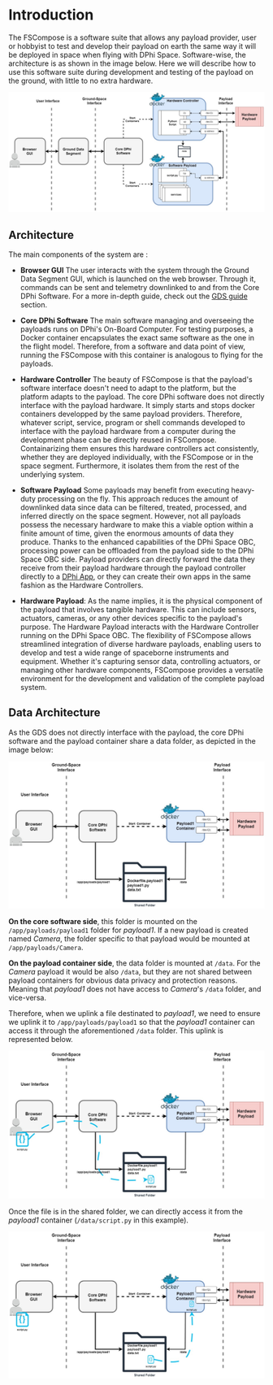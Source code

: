 # Introduction
The FSCompose is a software suite that allows any payload provider, user or hobbyist to test and develop their payload on earth the same way it will be deployed in space when flying with DPhi Space. Software-wise, the architecture is as shown in the image below. Here we will describe how to use this software suite during development and testing of the payload on the ground, with little to no extra hardware. 

![](imgs/architecture.jpg)


## Architecture

The main components of the system are : 

 - **Browser GUI** The user interacts with the system through the Ground Data Segment GUI, which is launched on the web browser. Through it, commands can be sent and telemetry downlinked to and from the Core DPhi Software. For a more in-depth guide, check out the [GDS guide](./sections/gds.md) section.

 - **Core DPhi Software** The main software managing and overseeing the payloads runs on DPhi's On-Board Computer. For testing purposes, a Docker container encapsulates the exact same software as the one in the flight model. Therefore, from a software and data point of view, running the FSCompose with this container is analogous to flying for the payloads. 

 - **Hardware Controller** The beauty of FSCompose is that the payload's software interface doesn't need to adapt to the platform, but the platform adapts to the payload. The core DPhi software does not directly interface with the payload hardware. It simply starts and stops docker containers developped by the same payload providers. Therefore, whatever script, service, program or shell commands developed to interface with the payload hardware from a computer during the development phase can be directly reused in FSCompose. Containarizing them ensures this hardware controllers act consistently, whether they are deployed individually, with the FSCompose or in the space segment. Furthermore, it isolates them from the rest of the underlying system. 


- **Software Payload** Some payloads may benefit from executing heavy-duty processing on the fly. This approach reduces the amount of downlinked data since data can be filtered, treated, processed, and inferred directly on the space segment. However, not all payloads possess the necessary hardware to make this a viable option within a finite amount of time, given the enormous amounts of data they produce. Thanks to the enhanced capabilities of the DPhi Space OBC, processing power can be offloaded from the payload side to the DPhi Space OBC side. Payload providers can directly forward the data they receive from their payload hardware through the payload controller directly to a [DPhi App](./sections/apps.md), or they can create their own apps in the same fashion as the Hardware Controllers.


- **Hardware Payload**: As the name implies, it is the physical component of the payload that involves tangible hardware. This can include sensors, actuators, cameras, or any other devices specific to the payload's purpose. The Hardware Payload interacts with the Hardware Controller running on the DPhi Space OBC. The flexibility of FSCompose allows streamlined integration of diverse hardware payloads, enabling users to develop and test a wide range of spaceborne instruments and equipment. Whether it's capturing sensor data, controlling actuators, or managing other hardware components, FSCompose provides a versatile environment for the development and validation of the complete payload system.



## Data Architecture

As the GDS does not directly interface with the payload, the core DPhi software and the payload container share a data folder, as depicted in the image below:

![](imgs/data.jpg)

**On the core software side**, this folder is mounted on the `/app/payloads/payload1` folder for *payload1*. If a new payload is created named *Camera*, the folder specific to that payload would be mounted at `/app/payloads/Camera`. 

**On the payload container side**, the data folder is mounted at `/data`. For the *Camera* payload it would be also `/data`, but they are not shared between payload containers for obvious data privacy and protection reasons. Meaning that *payload1* does not have access to *Camera*'s `/data` folder, and vice-versa.

Therefore, when we uplink a file destinated to *payload1*, we need to ensure we uplink it to `/app/payloads/payload1` so that the *payload1* container can access it through the aforementioned `/data` folder. This uplink is represented below.

![](imgs/data-uplink.jpg)

Once the file is in the shared folder, we can directly access it from the *payload1* container (`/data/script.py` in this example).

![](imgs/data-transfer.jpg)
